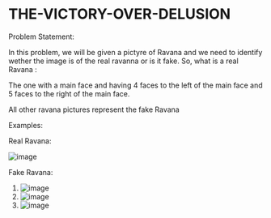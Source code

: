# THE-VICTORY-OVER-DELUSION
Problem Statement:

In this problem, we will be given a pictyre of Ravana and we need to identify wether the image is of the real ravanna or is it fake. So, what is a real Ravana :

The one with a main face and having 4 faces to the left of the main face and 5 faces to the right of the main face.

All other ravana pictures represent the fake Ravana

Examples:

Real Ravana:

  ![image](https://github.com/user-attachments/assets/df35c756-f8eb-460c-94b2-b2762d655be6)

Fake Ravana:

  1. ![image](https://github.com/user-attachments/assets/902817a2-54f2-4e32-81ad-a097385da5b1)
  2. ![image](https://github.com/user-attachments/assets/c3c414d3-8a32-4077-b798-69e064456b88)
  3. ![image](https://github.com/user-attachments/assets/8ee88f73-55a5-4e12-a0d2-b1342082d17d)




